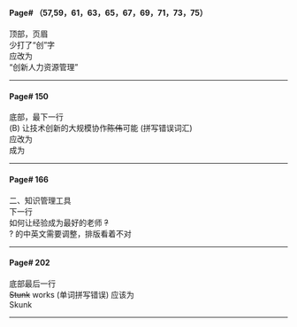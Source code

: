 #### Page# （57,59，61，63，65，67，69，71，73，75）   
顶部，页眉          
少打了“创”字       
应改为       
“创新人力资源管理”         
___

#### Page# 150    
底部，最下一行      
(B) 让技术创新的大规模协作~~陈伟~~可能 (拼写错误词汇)   
应改为       
成为     
___

#### Page# 166
二、知识管理工具   
下一行   
如何让经验成为最好的老师 ~~?~~   
? 的中英文需要调整，排版看着不对 
___

#### Page# 202
底部最后一行      
~~Stunk~~ works (单词拼写错误)
应该为    
Skunk
___

